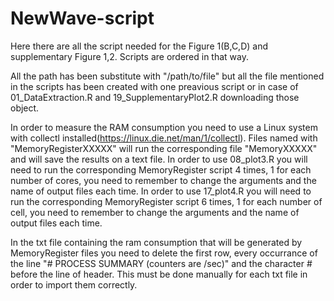 # NewWave-script

Here there are all the script needed for the Figure 1(B,C,D) and supplementary Figure 1,2. Scripts are ordered in that way.

All the path has been substitute with "/path/to/file" but all the file mentioned in the scripts has been created with one preavious script or in case of 01_DataExtraction.R and 19_SupplementaryPlot2.R downloading those object.

In order to measure the RAM consumption you need to use a Linux system with collectl installed(https://linux.die.net/man/1/collectl).
Files named with "MemoryRegisterXXXXX" will run the corresponding file "MemoryXXXXX" and will save the results on a text file.
In order to use 08_plot3.R you will need to run the corresponding MemoryRegister script 4 times, 1 for each number of cores, you need to remember to change the arguments and the name of output files each time.
In order to use 17_plot4.R you will need to run the corresponding MemoryRegister script 6 times, 1 for each number of cell, you need to remember to change the arguments and the name of output files each time.

In the txt file containing the ram consumption that will be generated by MemoryRegister files you need to delete the first row, every occurrance of the line "# PROCESS SUMMARY (counters are /sec)" and the character # before the line of header. This must be done manually for each txt file in order to import them correctly.
